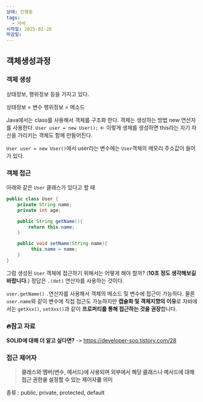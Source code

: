 ```yaml
---
상태: 진행중
tags:
  - 자바
시작일: 2025-02-28
마감일:
---
```

## 객체생성과정
### 객체 생성
상태정보, 행위정보 등을 가지고 있다.

상태정보 = 변수
행위정보 = 메소드

Java에서는 class를 사용해서 객체를 구조화 한다. 객체는 생성하는 방법 new 연산자를 사용한다.
`User user = new User();` <- 이렇게 생체를 생성하면 this라는 자기 자신을 가리키는 객체도 함께 만들어진다.

`User user = new User()`에서 user라는 변수에는 `User`객체의 메모리 주소값이 들어가 있다.

### 객체 접근
아래와 같은 `User` 클래스가 있다고 할 때
```java
public class User {
	private String name;
	private int age;

	public String getName(){
		return this.name;
	}

	public void setName(String name){
		 this.name = name;
	}
}
```

그럼 생성된 `User` 객체에 접근하기 위해서는 어떻게 해야 할까? (**10초 정도 생각해보길 바랍니다.**)
정답은 `.(dot)` 연산자를 사용하는 것이다. 
 
`user.getName()` `.`연산자를 사용해서 객체의 메소드 및 변수에 접근이 가능하다. 물론 `user.name`와 같이 변수에 직접 접근도 가능하지만 **캡슐화 및 객체지향의 이유**로 자바에서는 `getXxx()`, `setXxx()`과 같이  **프로퍼티를 통해 접근하는 것을 권장**합니다. 

### 🔥**참고 자료**
**SOLID에 대해 더 알고 싶다면?**  -> https://developer-soo.tistory.com/28

### 접근 제어자
> **클래스와 멤버(변수, 메서드)에 사용되며 외부에서 해당 클래스나 메서드에 대해 접근 권한을 설정할 수 있는 제어자를 의미**

종류 : public, private, protected, default